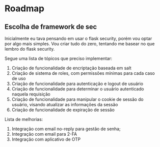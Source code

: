 # Roadmap

## Escolha de framework de sec
Inicialmente eu tava pensando em usar o flask security, porém vou optar por algo mais simples.
Vou criar tudo do zero, tentando me basear no que lembro do flask security.

Segue uma lista de tópicos que preciso implementar:
1. Criação de funcionalidade de encriptação baseada em salt
2. Criação de sistema de roles, com permissões mínimas para cada caso de uso
3. Criação de funcionalidade para autenticação e logout de usuário
4. Criação de funcionalidade para determinar o usuário autenticado naquela requisição
5. Criação de funcionalidade para manipular o cookie de sessão do usuário, visando atualizar as informações da sessão
6. Criação de funcionalidade de expiração de sessão

Lista de melhorias:
1. Integração com email no-reply para gestão de senha;
2. Integração com email para 2-FA
3. Integração com aplicativo de OTP
